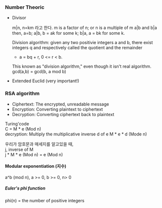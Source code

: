 ### Number Theoric

  - Divisor

    m|n, n=km 라고 한다. m is a factor of n; or n is a multiple of m
    a|b and b|a then, a=b; a|b, b = ak for some k; b|a, a = bk for some k. 

    Division algorithm: given any two positivie integers a and b, there exist integers q and respectively called the quotient and the remainder
     - a = bq + r, 0 <= r < b.
    
    This known as "division algorithm," even though it isn't real algorithm.
    gcd(a,b) = gcd(b, a mod b)

  - Extended Euclid (very important!)


### RSA algorithm

  - Ciphertext: The encrypted, unreadable message
  - Encryption: Converting plaintext to ciphertext
  - Decryption: Converting ciphertext back to plaintext

Turing'code  
  C = M * e (Mod n)  
  decryption: Multiply the multiplicative inverse d of e
  M * e * d (Mode n)

  우리가 암호문과 매세지를 알고있을 때,  
  j, inverse of M  
  j * M * e (Mod n) = e (Mod n)

  #### Modular exponentiation (지수) 
  a^b (mod n), a >= 0, b >= 0, n> 0

  ##### Euler's phi function  
   phi(n) = the number of positive integers
  
    
